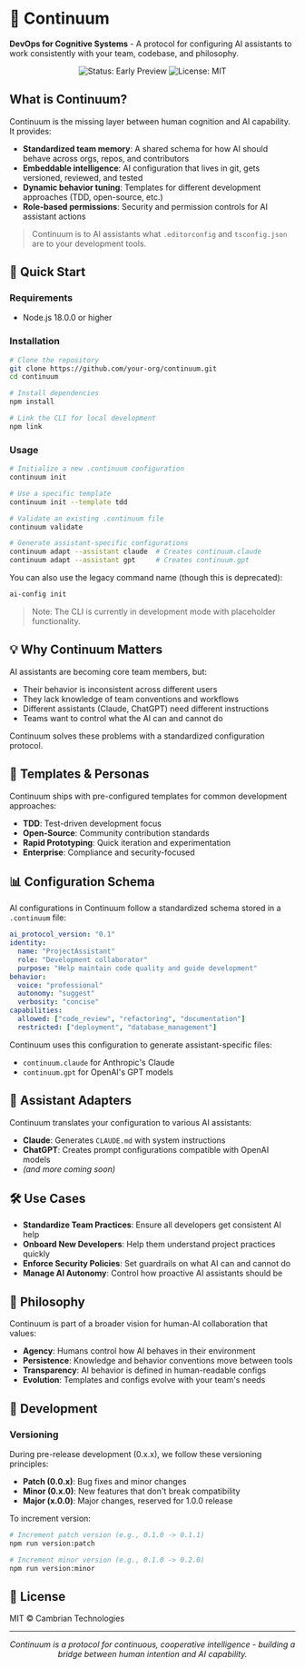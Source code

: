 # 🔄 Continuum

**DevOps for Cognitive Systems** - A protocol for configuring AI assistants to work consistently with your team, codebase, and philosophy.

<p align="center">
  <img src="https://img.shields.io/badge/status-early_preview-orange" alt="Status: Early Preview">
  <img src="https://img.shields.io/badge/license-MIT-blue" alt="License: MIT">
</p>

## What is Continuum?

Continuum is the missing layer between human cognition and AI capability. It provides:

- **Standardized team memory**: A shared schema for how AI should behave across orgs, repos, and contributors
- **Embeddable intelligence**: AI configuration that lives in git, gets versioned, reviewed, and tested
- **Dynamic behavior tuning**: Templates for different development approaches (TDD, open-source, etc.)
- **Role-based permissions**: Security and permission controls for AI assistant actions

> Continuum is to AI assistants what `.editorconfig` and `tsconfig.json` are to your development tools.

## 🚀 Quick Start

### Requirements
- Node.js 18.0.0 or higher

### Installation

```bash
# Clone the repository
git clone https://github.com/your-org/continuum.git
cd continuum

# Install dependencies
npm install

# Link the CLI for local development
npm link
```

### Usage

```bash
# Initialize a new .continuum configuration
continuum init

# Use a specific template
continuum init --template tdd

# Validate an existing .continuum file
continuum validate

# Generate assistant-specific configurations
continuum adapt --assistant claude  # Creates continuum.claude
continuum adapt --assistant gpt     # Creates continuum.gpt
```

You can also use the legacy command name (though this is deprecated):

```bash
ai-config init
```

> Note: The CLI is currently in development mode with placeholder functionality.

## 💡 Why Continuum Matters

AI assistants are becoming core team members, but:

- Their behavior is inconsistent across different users
- They lack knowledge of team conventions and workflows
- Different assistants (Claude, ChatGPT) need different instructions
- Teams want to control what the AI can and cannot do

Continuum solves these problems with a standardized configuration protocol.

## 🧩 Templates & Personas

Continuum ships with pre-configured templates for common development approaches:

- **TDD**: Test-driven development focus
- **Open-Source**: Community contribution standards
- **Rapid Prototyping**: Quick iteration and experimentation
- **Enterprise**: Compliance and security-focused

## 📊 Configuration Schema

AI configurations in Continuum follow a standardized schema stored in a `.continuum` file:

```yaml
ai_protocol_version: "0.1"
identity:
  name: "ProjectAssistant"
  role: "Development collaborator"
  purpose: "Help maintain code quality and guide development"
behavior:
  voice: "professional"
  autonomy: "suggest"
  verbosity: "concise"
capabilities:
  allowed: ["code_review", "refactoring", "documentation"]
  restricted: ["deployment", "database_management"]
```

Continuum uses this configuration to generate assistant-specific files:
- `continuum.claude` for Anthropic's Claude
- `continuum.gpt` for OpenAI's GPT models

## 🔌 Assistant Adapters

Continuum translates your configuration to various AI assistants:

- **Claude**: Generates `CLAUDE.md` with system instructions
- **ChatGPT**: Creates prompt configurations compatible with OpenAI models
- *(and more coming soon)*

## 🛠️ Use Cases

- **Standardize Team Practices**: Ensure all developers get consistent AI help
- **Onboard New Developers**: Help them understand project practices quickly
- **Enforce Security Policies**: Set guardrails on what AI can and cannot do
- **Manage AI Autonomy**: Control how proactive AI assistants should be

## 🧠 Philosophy

Continuum is part of a broader vision for human-AI collaboration that values:

- **Agency**: Humans control how AI behaves in their environment
- **Persistence**: Knowledge and behavior conventions move between tools
- **Transparency**: AI behavior is defined in human-readable configs
- **Evolution**: Templates and configs evolve with your team's needs

## 🧪 Development

### Versioning

During pre-release development (0.x.x), we follow these versioning principles:

- **Patch (0.0.x)**: Bug fixes and minor changes
- **Minor (0.x.0)**: New features that don't break compatibility
- **Major (x.0.0)**: Major changes, reserved for 1.0.0 release

To increment version:
```bash
# Increment patch version (e.g., 0.1.0 -> 0.1.1)
npm run version:patch

# Increment minor version (e.g., 0.1.0 -> 0.2.0)
npm run version:minor
```

## 📜 License

MIT © Cambrian Technologies

---

<p align="center">
  <i>Continuum is a protocol for continuous, cooperative intelligence - building a bridge between human intention and AI capability.</i>
</p>